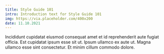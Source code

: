 ```yaml
---
title: Style Guide 101
intro: Introduction text for Style Guide 101
img: https://via.placeholder.com/400x200
date: 11.10.2021
---
```


Incididunt cupidatat eiusmod consequat amet et id reprehenderit aute fugiat officia. Est cupidatat ipsum esse sit ut. Ipsum ullamco ex aute ut. Magna ullamco esse sint consectetur. Et minim cillum commodo dolore.
